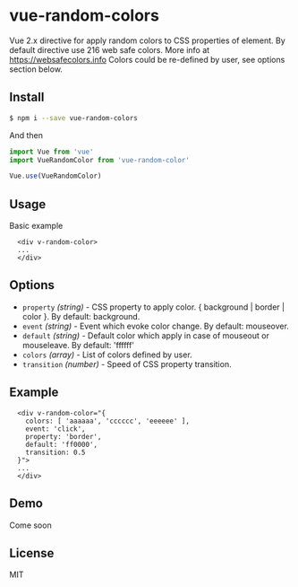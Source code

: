 # vue-random-colors

Vue 2.x directive for apply random colors to CSS properties of element.
By default directive use 216 web safe colors. More info at https://websafecolors.info
Colors could be re-defined by user, see options section below.


## Install

```bash
$ npm i --save vue-random-colors
```

And then

```javascript
import Vue from 'vue'
import VueRandomColor from 'vue-random-color'

Vue.use(VueRandomColor)
```

## Usage

Basic example

```vue
  <div v-random-color>
  ...
  </div>
```

## Options
* `property` _(string)_ - CSS property to apply color. { background | border | color }.  By default: background.
* `event` _(string)_ - Event which evoke color change. By default: mouseover.
* `default` _(string)_ - Default color which apply in case of mouseout or mouseleave. By default: 'ffffff'
* `colors` _(array)_ - List of colors defined by user.
* `transition` _(number)_ - Speed of CSS property transition.


## Example

```vue
  <div v-random-color="{
    colors: [ 'aaaaaa', 'cccccc', 'eeeeee' ],
    event: 'click',
    property: 'border',
    default: 'ff0000',
    transition: 0.5
  }">
  ...
  </div>
```

## Demo

Come soon

## License

MIT

